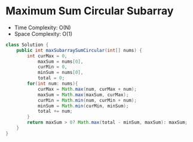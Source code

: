# Maximum Sum Circular Subarray

- Time Complexity: O(N)
- Space Complexity: O(1)

```java
class Solution {
    public int maxSubarraySumCircular(int[] nums) {
        int curMax = 0,
            maxSum = nums[0],
            curMin = 0,
            minSum = nums[0],
            total = 0;
        for(int num: nums){
            curMax = Math.max(num, curMax + num);
            maxSum = Math.max(maxSum, curMax);
            curMin = Math.min(num, curMin + num);
            minSum = Math.min(curMin, minSum);
            total += num;
        }
        return maxSum > 0? Math.max(total - minSum, maxSum): maxSum;
    }
}
```
